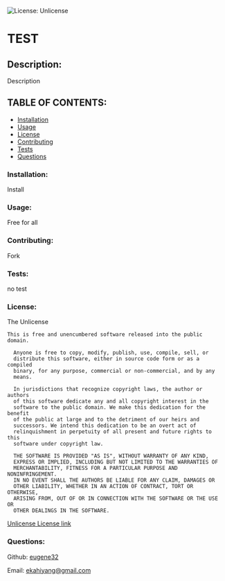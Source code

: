![License: Unlicense](https://img.shields.io/badge/license-Unlicense-blue.svg)

# TEST


## Description:  
Description 



## TABLE OF CONTENTS:

* [Installation](#installation)
* [Usage](#usage)
* [License](#license)
* [Contributing](#contributing)
* [Tests](#tests)
* [Questions](#questions)



### Installation:    
Install

### Usage:  
Free for all

### Contributing:  
Fork

### Tests:  
no test

### License:  
The Unlicense

	This is free and unencumbered software released into the public domain.

      Anyone is free to copy, modify, publish, use, compile, sell, or
      distribute this software, either in source code form or as a compiled
      binary, for any purpose, commercial or non-commercial, and by any
      means.
      
      In jurisdictions that recognize copyright laws, the author or authors
      of this software dedicate any and all copyright interest in the
      software to the public domain. We make this dedication for the benefit
      of the public at large and to the detriment of our heirs and
      successors. We intend this dedication to be an overt act of
      relinquishment in perpetuity of all present and future rights to this
      software under copyright law.
      
      THE SOFTWARE IS PROVIDED "AS IS", WITHOUT WARRANTY OF ANY KIND,
      EXPRESS OR IMPLIED, INCLUDING BUT NOT LIMITED TO THE WARRANTIES OF
      MERCHANTABILITY, FITNESS FOR A PARTICULAR PURPOSE AND NONINFRINGEMENT.
      IN NO EVENT SHALL THE AUTHORS BE LIABLE FOR ANY CLAIM, DAMAGES OR
      OTHER LIABILITY, WHETHER IN AN ACTION OF CONTRACT, TORT OR OTHERWISE,
      ARISING FROM, OUT OF OR IN CONNECTION WITH THE SOFTWARE OR THE USE OR
      OTHER DEALINGS IN THE SOFTWARE.

[Unlicense License link](http://unlicense.org/)

### Questions: 

Github:  [eugene32](https://github.com/eugene32)

Email:   [ekahiyang@gmail.com](mailto:ekahiyang@gmail.com)

        